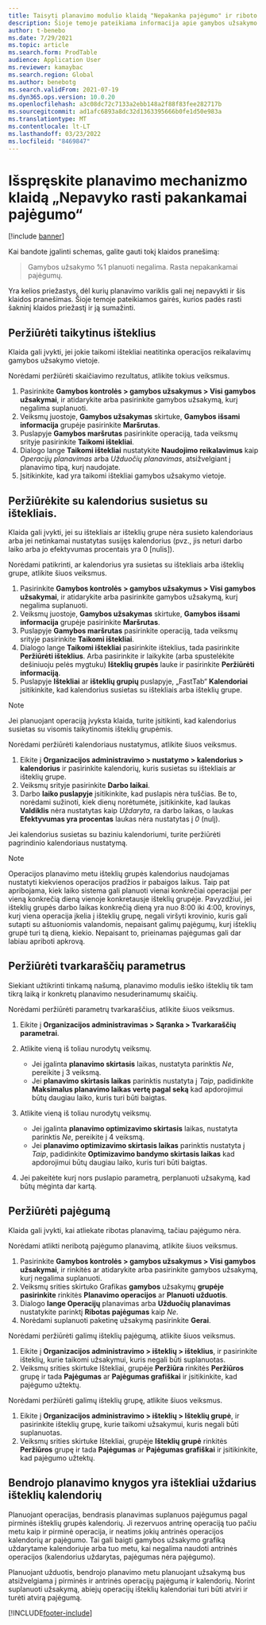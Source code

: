 ```yaml
---
title: Taisyti planavimo modulio klaidą "Nepakanka pajėgumo" ir riboto pajėgumo
description: Šioje temoje pateikiama informacija apie gamybos užsakymo priežastis ir nutarimus, kurių %1 nepavyko suplanuoti. Išspręskite planavimo mechanizmo klaidą „Nepavyko rasti pakankamai pajėgumo“.
author: t-benebo
ms.date: 7/29/2021
ms.topic: article
ms.search.form: ProdTable
audience: Application User
ms.reviewer: kamaybac
ms.search.region: Global
ms.author: benebotg
ms.search.validFrom: 2021-07-19
ms.dyn365.ops.version: 10.0.20
ms.openlocfilehash: a3c08dc72c7133a2ebb148a2f88f83fee282717b
ms.sourcegitcommit: ad1afc6893a8dc32d1363395666b0fe1d50e983a
ms.translationtype: MT
ms.contentlocale: lt-LT
ms.lasthandoff: 03/23/2022
ms.locfileid: "8469847"
---
```

# <a name="fix-the-not-enough-capacity-could-be-found-scheduling-engine-error"></a>Išspręskite planavimo mechanizmo klaidą „Nepavyko rasti pakankamai pajėgumo“

[!include [banner](../includes/banner.md)]

Kai bandote įgalinti schemas, galite gauti tokį klaidos pranešimą:

> Gamybos užsakymo %1 planuoti negalima. Rasta nepakankamai pajėgumų.

Yra kelios priežastys, dėl kurių planavimo variklis gali neį nepavykti ir šis klaidos pranešimas. Šioje temoje pateikiamos gairės, kurios padės rasti šakninį klaidos priežastį ir ją sumažinti.

## <a name="review-the-applicable-resources"></a>Peržiūrėti taikytinus išteklius

Klaida gali įvykti, jei jokie taikomi ištekliai neatitinka operacijos reikalavimų gamybos užsakymo vietoje.

Norėdami peržiūrėti skaičiavimo rezultatus, atlikite tokius veiksmus.

1. Pasirinkite **Gamybos kontrolės \> gamybos užsakymus \> Visi gamybos užsakymai**, ir atidarykite arba pasirinkite gamybos užsakymą, kurį negalima suplanuoti.
1. Veiksmų juostoje, **Gamybos užsakymas** skirtuke, **Gamybos išsami informacija** grupėje pasirinkite **Maršrutas**.
1. Puslapyje **Gamybos maršrutas** pasirinkite operaciją, tada veiksmų srityje pasirinkite **Taikomi ištekliai**.
1. Dialogo lange **Taikomi ištekliai** nustatykite **Naudojimo reikalavimus** kaip *Operacijų planavimas* arba *Užduočių planavimas*, atsižvelgiant į planavimo tipą, kurį naudojate.
1. Įsitikinkite, kad yra taikomi ištekliai gamybos užsakymo vietoje.

## <a name="review-the-calendars-that-are-associated-with-resources"></a>Peržiūrėkite su kalendorius susietus su ištekliais.

Klaida gali įvykti, jei su ištekliais ar išteklių grupe nėra susieto kalendoriaus arba jei netinkamai nustatytas susijęs kalendorius (pvz., jis neturi darbo laiko arba jo efektyvumas procentais yra 0 \[nulis\]).

Norėdami patikrinti, ar kalendorius yra susietas su ištekliais arba išteklių grupe, atlikite šiuos veiksmus.

1. Pasirinkite **Gamybos kontrolės \> gamybos užsakymus \> Visi gamybos užsakymai**, ir atidarykite arba pasirinkite gamybos užsakymą, kurį negalima suplanuoti.
1. Veiksmų juostoje, **Gamybos užsakymas** skirtuke, **Gamybos išsami informacija** grupėje pasirinkite **Maršrutas**.
1. Puslapyje **Gamybos maršrutas** pasirinkite operaciją, tada veiksmų srityje pasirinkite **Taikomi ištekliai**.
1. Dialogo lange **Taikomi ištekliai** pasirinkite išteklius, tada pasirinkite **Peržiūrėti išteklius**. Arba pasirinkite ir laikykite (arba spustelėkite dešiniuoju pelės mygtuku) **Išteklių grupės** lauke ir pasirinkite **Peržiūrėti informaciją**.
1. Puslapyje **Ištekliai** ar **išteklių grupių** puslapyje, „FastTab“ **Kalendoriai** įsitikinkite, kad kalendorius susietas su ištekliais arba išteklių grupe.

> [!NOTE]
> Jei planuojant operaciją įvyksta klaida, turite įsitikinti, kad kalendorius susietas su visomis taikytinomis išteklių grupėmis.

Norėdami peržiūrėti kalendoriaus nustatymus, atlikite šiuos veiksmus.

1. Eikite į **Organizacijos administravimo \> nustatymo \> kalendorius \> kalendorius** ir pasirinkite kalendorių, kuris susietas su ištekliais ar išteklių grupe.
1. Veiksmų srityje pasirinkite **Darbo laikai**.
1. Darbo **laiko puslapyje** įsitikinkite, kad puslapis nėra tuščias. Be to, norėdami sužinoti, kiek dienų norėtumėte, įsitikinkite, kad laukas **Valdiklis** nėra nustatytas kaip *Uždaryta*, ra darbo laikas, o laukas **Efektyvumas yra procentas** laukas nėra nustatytas į *0* (nulį).

Jei kalendorius susietas su baziniu kalendoriumi, turite peržiūrėti pagrindinio kalendoriaus nustatymą.

> [!NOTE]
> Operacijos planavimo metu išteklių grupės kalendorius naudojamas nustatyti kiekvienos operacijos pradžios ir pabaigos laikus. Taip pat apribojama, kiek laiko sistema gali planuoti vienai konkrečiai operacijai per vieną konkrečią dieną vienoje konkretausje išteklių grupėje. Pavyzdžiui, jei išteklių grupės darbo laikas konkrečią dieną yra nuo 8:00 iki 4:00, krovinys, kurį viena operacija įkelia į išteklių grupę, negali viršyti krovinio, kuris gali sutapti su aštuoniomis valandomis, nepaisant galimų pajėgumų, kurį išteklių grupė turi tą dieną, kiekio. Nepaisant to, prieinamas pajėgumas gali dar labiau apriboti apkrovą.

## <a name="review-the-scheduling-parameters"></a>Peržiūrėti tvarkaraščių parametrus

Siekiant užtikrinti tinkamą našumą, planavimo modulis ieško išteklių tik tam tikrą laiką ir konkretų planavimo nesuderinamumų skaičių.

Norėdami peržiūrėti parametrų tvarkaraščius, atlikite šiuos veiksmus.

1. Eikite į **Organizacijos administravimas \> Sąranka \> Tvarkaraščių parametrai**.
1. Atlikite vieną iš toliau nurodytų veiksmų.

    - Jei įgalinta **planavimo skirtasis** laikas, nustatyta parinktis *Ne*, pereikite į 3 veiksmą.
    - Jei **planavimo skirtasis laikas** parinktis nustatyta į *Taip*, padidinkite **Maksimalus planavimo laikas vertę pagal seką** kad apdorojimui būtų daugiau laiko, kuris turi būti baigtas.

1. Atlikite vieną iš toliau nurodytų veiksmų.

    - Jei įgalinta **planavimo optimizavimo skirtasis** laikas, nustatyta parinktis *Ne*, pereikite į 4 veiksmą.
    - Jei **planavimo optimizavimo skirtasis laikas** parinktis nustatyta į *Taip*, padidinkite **Optimizavimo bandymo skirtasis laikas** kad apdorojimui būtų daugiau laiko, kuris turi būti baigtas.

1. Jei pakeitėte kurį nors puslapio parametrą, perplanuoti užsakymą, kad būtų mėginta dar kartą.

## <a name="review-capacity"></a>Peržiūrėti pajėgumą

Klaida gali įvykti, kai atliekate ribotas planavimą, tačiau pajėgumo nėra.

Norėdami atlikti neribotą pajėgumo planavimą, atlikite šiuos veiksmus.

1. Pasirinkite **Gamybos kontrolės \> gamybos užsakymus \> Visi gamybos užsakymai**, ir rinkitės ar atidarykite arba pasirinkite gamybos užsakymą, kurį negalima suplanuoti.
1. Veiksmų srities skirtuko Grafikas **gamybos** užsakymų **grupėje pasirinkite** rinkitės **Planavimo operacijos** ar **Planuoti užduotis**.
1. Dialogo **lange Operacijų** planavimas arba **Užduočių planavimas** nustatykite parinktį **Ribotas pajėgumas** kaip *Ne*.
1. Norėdami suplanuoti paketinę užsakymą pasirinkite **Gerai**.

Norėdami peržiūrėti galimų išteklių pajėgumą, atlikite šiuos veiksmus.

1. Eikite į **Organizacijos administravimo \> išteklių \> išteklius**, ir pasirinkite išteklių, kurie taikomi užsakymui, kuris negali būti suplanuotas.
1. Veiksmų srities skirtuke Ištekliai, grupėje **Peržiūra** rinkitės **Peržiūros** grupę ir tada **Pajėgumas** ar **Pajėgumas grafiškai** ir įsitikinkite, kad pajėgumo užtektų.

Norėdami peržiūrėti galimų išteklių grupę, atlikite šiuos veiksmus.

1. Eikite į **Organizacijos administravimo \> išteklių \> Išteklių grupė**, ir pasirinkite išteklių grupę, kurie taikomi užsakymui, kuris negali būti suplanuotas.
1. Veiksmų srities skirtuke Ištekliai, grupėje **Išteklių grupė** rinkitės **Peržiūros** grupę ir tada **Pajėgumas** ar **Pajėgumas grafiškai** ir įsitikinkite, kad pajėgumo užtektų.

## <a name="master-planning-books-a-resource-when-the-resource-calendar-is-closed"></a>Bendrojo planavimo knygos yra ištekliai uždarius išteklių kalendorių

Planuojant operacijas, bendrasis planavimas suplanuos pajėgumus pagal pirminės išteklių grupės kalendorių. Ji rezervuos antrinę operaciją tuo pačiu metu kaip ir pirminė operacija, ir neatims jokių antrinės operacijos kalendorių ar pajėgumo. Tai gali baigti gamybos užsakymo grafiką uždarytame kalendoriuje arba tuo metu, kai negalima naudoti antrinės operacijos (kalendorius uždarytas, pajėgumas nėra pajėgumo).

Planuojant užduotis, bendrojo planavimo metu planuojant užsakymą bus atsižvelgiama į pirminės ir antrinės operacijų pajėgumą ir kalendorių. Norint suplanuoti užsakymą, abiejų operacijų išteklių kalendoriai turi būti atviri ir turėti atvirą pajėgumą.

[!INCLUDE[footer-include](../../includes/footer-banner.md)]

